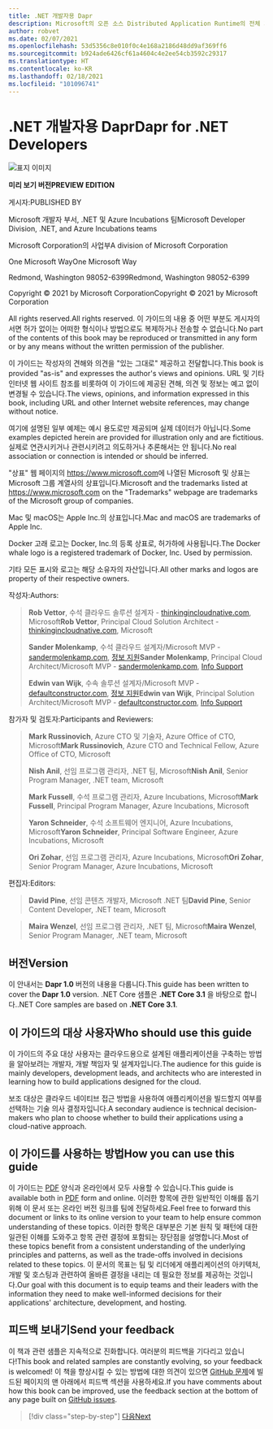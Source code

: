 ```yaml
---
title: .NET 개발자용 Dapr
description: Microsoft의 오픈 소스 Distributed Application Runtime의 전체 기능을 이해하고 활용하기 위한 .NET 개발자용 안내서입니다.
author: robvet
ms.date: 02/07/2021
ms.openlocfilehash: 53d5356c8e010f0c4e168a2186d48dd9af369ff6
ms.sourcegitcommit: b924ade6426cf61a4604c4e2ee54cb3592c29317
ms.translationtype: HT
ms.contentlocale: ko-KR
ms.lasthandoff: 02/18/2021
ms.locfileid: "101096741"
---
```

# <a name="dapr-for-net-developers"></a><span data-ttu-id="d9e6e-103">.NET 개발자용 Dapr</span><span class="sxs-lookup"><span data-stu-id="d9e6e-103">Dapr for .NET Developers</span></span>

![표지 이미지](./media/cover.png)

<span data-ttu-id="d9e6e-105">**미리 보기 버전**</span><span class="sxs-lookup"><span data-stu-id="d9e6e-105">**PREVIEW EDITION**</span></span>

<span data-ttu-id="d9e6e-106">게시자:</span><span class="sxs-lookup"><span data-stu-id="d9e6e-106">PUBLISHED BY</span></span>

<span data-ttu-id="d9e6e-107">Microsoft 개발자 부서, .NET 및 Azure Incubations 팀</span><span class="sxs-lookup"><span data-stu-id="d9e6e-107">Microsoft Developer Division, .NET, and Azure Incubations teams</span></span>

<span data-ttu-id="d9e6e-108">Microsoft Corporation의 사업부</span><span class="sxs-lookup"><span data-stu-id="d9e6e-108">A division of Microsoft Corporation</span></span>

<span data-ttu-id="d9e6e-109">One Microsoft Way</span><span class="sxs-lookup"><span data-stu-id="d9e6e-109">One Microsoft Way</span></span>

<span data-ttu-id="d9e6e-110">Redmond, Washington 98052-6399</span><span class="sxs-lookup"><span data-stu-id="d9e6e-110">Redmond, Washington 98052-6399</span></span>

<span data-ttu-id="d9e6e-111">Copyright &copy; 2021 by Microsoft Corporation</span><span class="sxs-lookup"><span data-stu-id="d9e6e-111">Copyright &copy; 2021 by Microsoft Corporation</span></span>

<span data-ttu-id="d9e6e-112">All rights reserved.</span><span class="sxs-lookup"><span data-stu-id="d9e6e-112">All rights reserved.</span></span> <span data-ttu-id="d9e6e-113">이 가이드의 내용 중 어떤 부분도 게시자의 서면 허가 없이는 어떠한 형식이나 방법으로도 복제하거나 전송할 수 없습니다.</span><span class="sxs-lookup"><span data-stu-id="d9e6e-113">No part of the contents of this book may be reproduced or transmitted in any form or by any means without the written permission of the publisher.</span></span>

<span data-ttu-id="d9e6e-114">이 가이드는 작성자의 견해와 의견을 "있는 그대로" 제공하고 전달합니다.</span><span class="sxs-lookup"><span data-stu-id="d9e6e-114">This book is provided "as-is" and expresses the author's views and opinions.</span></span> <span data-ttu-id="d9e6e-115">URL 및 기타 인터넷 웹 사이트 참조를 비롯하여 이 가이드에 제공된 견해, 의견 및 정보는 예고 없이 변경될 수 있습니다.</span><span class="sxs-lookup"><span data-stu-id="d9e6e-115">The views, opinions, and information expressed in this book, including URL and other Internet website references, may change without notice.</span></span>

<span data-ttu-id="d9e6e-116">여기에 설명된 일부 예제는 예시 용도로만 제공되며 실제 데이터가 아닙니다.</span><span class="sxs-lookup"><span data-stu-id="d9e6e-116">Some examples depicted herein are provided for illustration only and are fictitious.</span></span> <span data-ttu-id="d9e6e-117">실제로 연관시키거나 관련시키려고 의도하거나 추론해서는 안 됩니다.</span><span class="sxs-lookup"><span data-stu-id="d9e6e-117">No real association or connection is intended or should be inferred.</span></span>

<span data-ttu-id="d9e6e-118">"상표" 웹 페이지의 <https://www.microsoft.com>에 나열된 Microsoft 및 상표는 Microsoft 그룹 계열사의 상표입니다.</span><span class="sxs-lookup"><span data-stu-id="d9e6e-118">Microsoft and the trademarks listed at <https://www.microsoft.com> on the "Trademarks" webpage are trademarks of the Microsoft group of companies.</span></span>

<span data-ttu-id="d9e6e-119">Mac 및 macOS는 Apple Inc.의 상표입니다.</span><span class="sxs-lookup"><span data-stu-id="d9e6e-119">Mac and macOS are trademarks of Apple Inc.</span></span>

<span data-ttu-id="d9e6e-120">Docker 고래 로고는 Docker, Inc.의 등록 상표로, 허가하에 사용됩니다.</span><span class="sxs-lookup"><span data-stu-id="d9e6e-120">The Docker whale logo is a registered trademark of Docker, Inc. Used by permission.</span></span>

<span data-ttu-id="d9e6e-121">기타 모든 표시와 로고는 해당 소유자의 자산입니다.</span><span class="sxs-lookup"><span data-stu-id="d9e6e-121">All other marks and logos are property of their respective owners.</span></span>

<span data-ttu-id="d9e6e-122">작성자:</span><span class="sxs-lookup"><span data-stu-id="d9e6e-122">Authors:</span></span>

> <span data-ttu-id="d9e6e-123">**Rob Vettor**, 수석 클라우드 솔루션 설계자 - [thinkingincloudnative.com](https://thinkingincloudnative.com/about/), Microsoft</span><span class="sxs-lookup"><span data-stu-id="d9e6e-123">**Rob Vettor**, Principal Cloud Solution Architect - [thinkingincloudnative.com](https://thinkingincloudnative.com/about/), Microsoft</span></span>
>
> <span data-ttu-id="d9e6e-124">**Sander Molenkamp**, 수석 클라우드 설계자/Microsoft MVP - [sandermolenkamp.com](https://www.sandermolenkamp.com), [정보 지원](https://www.infosupport.com/en/)</span><span class="sxs-lookup"><span data-stu-id="d9e6e-124">**Sander Molenkamp**, Principal Cloud Architect/Microsoft MVP - [sandermolenkamp.com](https://www.sandermolenkamp.com), [Info Support](https://www.infosupport.com/en/)</span></span>
>
> <span data-ttu-id="d9e6e-125">**Edwin van Wijk**, 수속 솔루션 설계자/Microsoft MVP - [defaultconstructor.com](https://defaultconstructor.com), [정보 지원](https://www.infosupport.com/en/)</span><span class="sxs-lookup"><span data-stu-id="d9e6e-125">**Edwin van Wijk**, Principal Solution Architect/Microsoft MVP - [defaultconstructor.com](https://defaultconstructor.com), [Info Support](https://www.infosupport.com/en/)</span></span>

<span data-ttu-id="d9e6e-126">참가자 및 검토자:</span><span class="sxs-lookup"><span data-stu-id="d9e6e-126">Participants and Reviewers:</span></span>

> <span data-ttu-id="d9e6e-127">**Mark Russinovich**, Azure CTO 및 기술자, Azure Office of CTO, Microsoft</span><span class="sxs-lookup"><span data-stu-id="d9e6e-127">**Mark Russinovich**, Azure CTO and Technical Fellow, Azure Office of CTO, Microsoft</span></span>
>
> <span data-ttu-id="d9e6e-128">**Nish Anil**, 선임 프로그램 관리자, .NET 팀, Microsoft</span><span class="sxs-lookup"><span data-stu-id="d9e6e-128">**Nish Anil**, Senior Program Manager, .NET team, Microsoft</span></span>
>
> <span data-ttu-id="d9e6e-129">**Mark Fussell**, 수석 프로그램 관리자, Azure Incubations, Microsoft</span><span class="sxs-lookup"><span data-stu-id="d9e6e-129">**Mark Fussell**, Principal Program Manager, Azure Incubations, Microsoft</span></span>
>
> <span data-ttu-id="d9e6e-130">**Yaron Schneider**, 수석 소프트웨어 엔지니어, Azure Incubations, Microsoft</span><span class="sxs-lookup"><span data-stu-id="d9e6e-130">**Yaron Schneider**, Principal Software Engineer, Azure Incubations, Microsoft</span></span>
>
> <span data-ttu-id="d9e6e-131">**Ori Zohar**, 선임 프로그램 관리자, Azure Incubations, Microsoft</span><span class="sxs-lookup"><span data-stu-id="d9e6e-131">**Ori Zohar**, Senior Program Manager, Azure Incubations, Microsoft</span></span>

<span data-ttu-id="d9e6e-132">편집자:</span><span class="sxs-lookup"><span data-stu-id="d9e6e-132">Editors:</span></span>

> <span data-ttu-id="d9e6e-133">**David Pine**, 선임 콘텐츠 개발자, Microsoft .NET 팀</span><span class="sxs-lookup"><span data-stu-id="d9e6e-133">**David Pine**, Senior Content Developer, .NET team, Microsoft</span></span>

> <span data-ttu-id="d9e6e-134">**Maira Wenzel**, 선임 프로그램 관리자, .NET 팀, Microsoft</span><span class="sxs-lookup"><span data-stu-id="d9e6e-134">**Maira Wenzel**, Senior Program Manager, .NET team, Microsoft</span></span>

## <a name="version"></a><span data-ttu-id="d9e6e-135">버전</span><span class="sxs-lookup"><span data-stu-id="d9e6e-135">Version</span></span>

<span data-ttu-id="d9e6e-136">이 안내서는 **Dapr 1.0** 버전의 내용을 다룹니다.</span><span class="sxs-lookup"><span data-stu-id="d9e6e-136">This guide has been written to cover the **Dapr 1.0** version.</span></span> <span data-ttu-id="d9e6e-137">.NET Core 샘플은 **.NET Core 3.1** 을 바탕으로 합니다.</span><span class="sxs-lookup"><span data-stu-id="d9e6e-137">.NET Core samples are based on **.NET Core 3.1**.</span></span>

## <a name="who-should-use-this-guide"></a><span data-ttu-id="d9e6e-138">이 가이드의 대상 사용자</span><span class="sxs-lookup"><span data-stu-id="d9e6e-138">Who should use this guide</span></span>

<span data-ttu-id="d9e6e-139">이 가이드의 주요 대상 사용자는 클라우드용으로 설계된 애플리케이션을 구축하는 방법을 알아보려는 개발자, 개발 책임자 및 설계자입니다.</span><span class="sxs-lookup"><span data-stu-id="d9e6e-139">The audience for this guide is mainly developers, development leads, and architects who are interested in learning how to build applications designed for the cloud.</span></span>

<span data-ttu-id="d9e6e-140">보조 대상은 클라우드 네이티브 접근 방법을 사용하여 애플리케이션을 빌드할지 여부를 선택하는 기술 의사 결정자입니다.</span><span class="sxs-lookup"><span data-stu-id="d9e6e-140">A secondary audience is technical decision-makers who plan to choose whether to build their applications using a cloud-native approach.</span></span>

## <a name="how-you-can-use-this-guide"></a><span data-ttu-id="d9e6e-141">이 가이드를 사용하는 방법</span><span class="sxs-lookup"><span data-stu-id="d9e6e-141">How you can use this guide</span></span>

<span data-ttu-id="d9e6e-142">이 가이드는 [PDF](https://aka.ms/dapr-ebook) 양식과 온라인에서 모두 사용할 수 있습니다.</span><span class="sxs-lookup"><span data-stu-id="d9e6e-142">This guide is available both in [PDF](https://aka.ms/dapr-ebook) form and online.</span></span> <span data-ttu-id="d9e6e-143">이러한 항목에 관한 일반적인 이해를 돕기 위해 이 문서 또는 온라인 버전 링크를 팀에 전달하세요.</span><span class="sxs-lookup"><span data-stu-id="d9e6e-143">Feel free to forward this document or links to its online version to your team to help ensure common understanding of these topics.</span></span> <span data-ttu-id="d9e6e-144">이러한 항목은 대부분은 기본 원칙 및 패턴에 대한 일관된 이해를 도와주고 항목 관련 결정에 포함되는 장단점을 설명합니다.</span><span class="sxs-lookup"><span data-stu-id="d9e6e-144">Most of these topics benefit from a consistent understanding of the underlying principles and patterns, as well as the trade-offs involved in decisions related to these topics.</span></span> <span data-ttu-id="d9e6e-145">이 문서의 목표는 팀 및 리더에게 애플리케이션의 아키텍처, 개발 및 호스팅과 관련하여 올바른 결정을 내리는 데 필요한 정보를 제공하는 것입니다.</span><span class="sxs-lookup"><span data-stu-id="d9e6e-145">Our goal with this document is to equip teams and their leaders with the information they need to make well-informed decisions for their applications' architecture, development, and hosting.</span></span>

## <a name="send-your-feedback"></a><span data-ttu-id="d9e6e-146">피드백 보내기</span><span class="sxs-lookup"><span data-stu-id="d9e6e-146">Send your feedback</span></span>

<span data-ttu-id="d9e6e-147">이 책과 관련 샘플은 지속적으로 진화합니다. 여러분의 피드백을 기다리고 있습니다!</span><span class="sxs-lookup"><span data-stu-id="d9e6e-147">This book and related samples are constantly evolving, so your feedback is welcomed!</span></span> <span data-ttu-id="d9e6e-148">이 책을 향상시킬 수 있는 방법에 대한 의견이 있으면 [GitHub 문제](https://github.com/dotnet/docs/issues)에 빌드된 페이지의 맨 아래에서 피드백 섹션을 사용하세요.</span><span class="sxs-lookup"><span data-stu-id="d9e6e-148">If you have comments about how this book can be improved, use the feedback section at the bottom of any page built on [GitHub issues](https://github.com/dotnet/docs/issues).</span></span>

>[!div class="step-by-step"]
>[<span data-ttu-id="d9e6e-149">다음</span><span class="sxs-lookup"><span data-stu-id="d9e6e-149">Next</span></span>](foreword.md)
